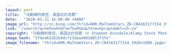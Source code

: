 ```yaml
---
layout: post
title:  "马勒姆的夜空，英国北约克郡"
date:   "2020-02-21 16:00:00 +0800"
image_url: "http://cn.bing.com/th?id=OHR.MalhamStars_ZH-CN4163177154_1920x1080.jpg&rf=LaDigue_1920x1080.jpg&pid=hp"
link: "/search?q=%e5%a4%9c%e7%a9%ba&form=hpcapt&mkt=zh-cn"
copyright: "马勒姆的夜空，英国北约克郡 (© Stephen Dinsdale/Alamy Stock Photo)"
image_hash: "3f9e462262b4dcf13daad4918853f3fe"
image_filename: "th?id=OHR.MalhamStars_ZH-CN4163177154_1920x1080.jpg&rf=LaDigue_1920x1080.jpg&pid=hp"
---
```

